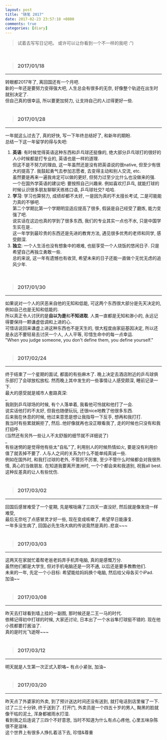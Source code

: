 ```yaml
---
layout: post
title: "随笔 2017"
date: 2017-02-23 23:57:18 +0800
comments: true
categories: [diary]
---
```



> 试着去写写日记吧。 或许可以让你看到一个不一样的我吧 :")  

<!--more-->
<br>   


>### 2017/01/18 ###
----------
转眼都2017年了, 离回国还有一个月吧.    
新的一年还是要努力变得强大吧, 人生总会有很多的无奈, 好像整个轨迹在出生时就别决定了.     
但自己真的很幸运, 所以要更加努力, 让支持自己的人过得更好一些.    
<br>

>### 2017/01/28 ###
----------
一年就这么过去了, 真的好快, 写一下年终总结好了, 和新年的期盼.    
总结一下这一年留学的得与失吧:   
1. **英语**: 有时候觉得英语这种东西和乒乓球还挺像的, 绝大部分乒乓球打的很好的人小时候都是打专业的, 英语也是一样的道理.    
但这不是不努力的理由, 这一年虽然还是没有把英语说的很native, 但至少有很大的提高了. 我鼓起勇气去参加志愿者, 去变得主动和别人交流, etc.      
虽然要是再来一遍我肯定可以做的更好, 但努力过至少比什么也没做来的强.    
一个在国外学英语的建议吧: 要按照自己兴趣来. 例如喜欢打乒乓, 就能打球的时候认识很多朋友聊聊天练练口语, 乒乓球社交? 哈哈.    
2. **学习**: 学习也算努力, 成绩却都不太好, 一是因为真的不太擅长考试, 二是可能能力真的不够吧.    
第二个学期比第一个学期明显适应提高了很多, 假装是自己经受了磨炼, 能力变强了吧.     
说实话在这边也真的学到了很多东西, 我们的专业其实一点也不水, 只是中国学生实在是..      
这一年学到最珍贵的东西还是先进的教育方法, 遇见很多优秀的老师和同学, 感受颇深.    
3. **独立**: 一个人生活也没有想象中的艰难, 也挺享受一个人烧饭的悠闲日子. 只是希望自己再独立勇敢一些.   
总的来说, 这一年有遗憾也有收货, 希望未来的日子还能一直做个无忧无虑的追风少年.   
<br>

>### 2017/01/30 ###
----------
如果说对一个人的厌恶来自他的无知和低能, 可这两个东西很大部分是先天决定的, 例如自己也是无知和低能的.    
所以真正令人讨厌的是**自以为是**和**不知进取**. 人类一直都是无知和渺小的, 永远记得要保持一颗谦虚低调和上进的心.    
可惜话说回来谦虚上进这种东西也不是天生的, 很大程度由家庭基因决定, 所以还是永远不要轻易去讨厌一个人, 人人平等, 珍惜生命中的每一点幸运.        
"When you judge someone, you don't define them, you define yourself."   
<br>

>### 2017/02/24 ###
----------
终于结束了一个星期的面试, 都面的有些麻木了. 晚上决定去酒店附近的乒乓球俱乐部打了会球放松放松. 然而晚上其中发生的一些事情让人感受颇深, 睡前记录一下.    
最大的感受就是城市人套路真深:    
_   
我刚到乒乓球场的时候, 有个人落单着, 我看他可怜就和他打了一会.      
说实话他打的不太好, 但我也随便玩玩, 还很nice地教了他很多东西.      
后来我在休息的时候, 他过来意思是想让我指导一下反手, 想再和我打打.    
我当时有些累就婉拒了, 然后..他好像就再也没正眼看我了, 走的时候也只没有和我打招呼.     
(当然还有另外一些让人不太舒服的细节就不详细说了)   
_     
有些迷惘的是觉得他有些太"自私"了, 利用别人的时候热情如火, 要是没有利用价值了就丢掉不要了. 人与人之间的关系为什么不能单纯真诚一些.       
例如在国外时, 和我打过球的老外, 不管厉不厉害, 至少不管什么时候都会对我很热情, 真心的当做朋友. 在知道我要离开澳洲时, 一个个都会来和我道别, 祝我all best.   
这种反差真的让人有些忧伤.    
<br>


>### 2017/03/02 ###
----------
回国后感冒难受了一个星期, 先是喉咙痛了三四天一直没好, 然后就是像发烧一样难受,   
最后无奈吃了点感冒灵才好一些, 现在变成咳嗽了, 希望早日能康复.    
一年多没生病了, 回国必先生场大病的传说竟然是真的..悲哀~~~   
<br>


>### 2017/03/03 ###
----------
这两天在家就忙着帮老爸老妈弄手机弄电脑, 真的是感慨万分.     
虽然他们都是大学生, 但对手机电脑还是一窍不通, 以后还是要多教教他们.    
未来的一年, 先定一个小目标:  希望能给妈妈换个电脑, 然后给父母各买个iPad.       
加油~~        
<br>


>### 2017/03/08 ###
----------
昨天去打球看到墙上挂的一副图, 那时候还是二王一马的时代.    
依稀记得初中打球的时候, 大家还讨论, 日本出了一个水谷隼打球挺不错的. 现在他小孩都要打酱油了.    
真的是时光飞逝呀~~~    
<img style="max-height:300px" class="lazy" data-original="/images/blog/170223_diary/tt_mem.JPG">    
<br>


>### 2017/03/12 ###
----------
明天就是人生第一次正式入职咯~ 有点小紧张, 加油~    
<br>


>### 2017/03/20 ###
----------
昨天点了外婆家的外卖, 到了预计送达时间还没有送到, 就打电话到店里催了一下.    
过了二三十分钟, 终于送到了. 打开门, 外卖员是一个四五十岁的男人, 黝黑的脸就像干枯的泥土, 浑身都被雨水打湿.     
看到我之后连说了三四个不好意思, 当时不知道为什么有点心疼他, 心里五味杂陈很不是滋味.     
这个世界上有很多人挣扎着活下去, 珍惜&尊重   
<br>
